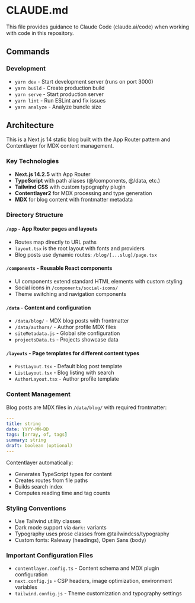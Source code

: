 # CLAUDE.md

This file provides guidance to Claude Code (claude.ai/code) when working with code in this repository.

## Commands

### Development

- `yarn dev` - Start development server (runs on port 3000)
- `yarn build` - Create production build
- `yarn serve` - Start production server
- `yarn lint` - Run ESLint and fix issues
- `yarn analyze` - Analyze bundle size

## Architecture

This is a Next.js 14 static blog built with the App Router pattern and Contentlayer for MDX content management.

### Key Technologies

- **Next.js 14.2.5** with App Router
- **TypeScript** with path aliases (@/components, @/data, etc.)
- **Tailwind CSS** with custom typography plugin
- **Contentlayer2** for MDX processing and type generation
- **MDX** for blog content with frontmatter metadata

### Directory Structure

#### `/app` - App Router pages and layouts

- Routes map directly to URL paths
- `layout.tsx` is the root layout with fonts and providers
- Blog posts use dynamic routes: `/blog/[...slug]/page.tsx`

#### `/components` - Reusable React components

- UI components extend standard HTML elements with custom styling
- Social icons in `/components/social-icons/`
- Theme switching and navigation components

#### `/data` - Content and configuration

- `/data/blog/` - MDX blog posts with frontmatter
- `/data/authors/` - Author profile MDX files
- `siteMetadata.js` - Global site configuration
- `projectsData.ts` - Projects showcase data

#### `/layouts` - Page templates for different content types

- `PostLayout.tsx` - Default blog post template
- `ListLayout.tsx` - Blog listing with search
- `AuthorLayout.tsx` - Author profile template

### Content Management

Blog posts are MDX files in `/data/blog/` with required frontmatter:

```yaml
---
title: string
date: YYYY-MM-DD
tags: [array, of, tags]
summary: string
draft: boolean (optional)
---
```

Contentlayer automatically:

- Generates TypeScript types for content
- Creates routes from file paths
- Builds search index
- Computes reading time and tag counts

### Styling Conventions

- Use Tailwind utility classes
- Dark mode support via `dark:` variants
- Typography uses prose classes from @tailwindcss/typography
- Custom fonts: Raleway (headings), Open Sans (body)

### Important Configuration Files

- `contentlayer.config.ts` - Content schema and MDX plugin configuration
- `next.config.js` - CSP headers, image optimization, environment variables
- `tailwind.config.js` - Theme customization and typography settings
